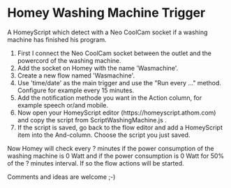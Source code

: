 # Homey Washing Machine Trigger
A HomeyScript which detect with a Neo CoolCam socket if a washing machine has finished his program.

<OL>
  <LI>First I connect the Neo CoolCam socket between the outlet and the powercord of the washing machine.</LI>
  <LI>Add the socket on Homey with the name 'Wasmachine'.</LI>
  <LI>Create a new flow named 'Wasmachine'.</LI>
  <LI>Use 'time/date' as the main trigger and use the "Run every ..." method. Configure for example every 15 minutes.</LI>
  <LI>Add the notification methode you want in the Action column, for example speech or/and mobile.</LI>
  <LI>Now open your HomeyScript editor (https://homeyscript.athom.com) and copy the script from ScriptWashingMachine.js .</LI>
  <LI>If the script is saved, go back to the flow editor and add a HomeyScript item into the And-column. Choose the script you just saved.</LI>
</OL>

Now Homey will check every ? minutes if the power consumption of the washing machine is 0 Watt and if the power consumption is 0 Watt for 50% of the ? minutes interval. If so the flow actions will be started.

Comments and ideas are welcome ;-)
